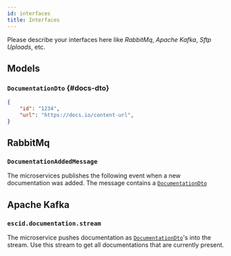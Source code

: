 ```yaml
---
id: interfaces
title: Interfaces
---
```

Please describe your interfaces here like _RabbitMq_, _Apache Kafka_, _Sftp Uploads_, etc.

## Models
### `DocumentationDto` {#docs-dto}
```json
{
    "id": "1234",
    "url": "https://docs.io/content-url",
}
```

## RabbitMq
### `DocumentationAddedMessage`
The microservices publishes the following event when a new documentation
was added. The message contains a [`DocumentationDto`](#docs-dto)

## Apache Kafka
### `escid.documentation.stream`
The microservice pushes documentation as [`DocumentationDto`](#docs-dto)'s
into the stream. Use this stream to get all documentations that are currently
present.
